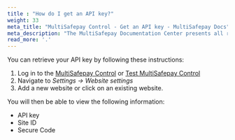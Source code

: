```yaml
---
title : "How do I get an API key?"
weight: 33
meta_title: "MultiSafepay Control - Get an API key - MultiSafepay Docs"
meta_description: "The MultiSafepay Documentation Center presents all relevant information about our Plugins and API. You can also find support pages for payment methods, tools and general questions as well as the contact details of our Support and Integration Teams."
read_more: '.'
---
```


You can retrieve your API key by following these instructions:

1. Log in to the [MultiSafepay Control](https://merchant.multisafepay.com) or [Test MultiSafepay Control](https://testmerchant.multisafepay.com)
2. Navigate to _Settings → Website settings_
3. Add a new website or click on an existing website.

You will then be able to view the following information: 

* API key
* Site ID
* Secure Code

